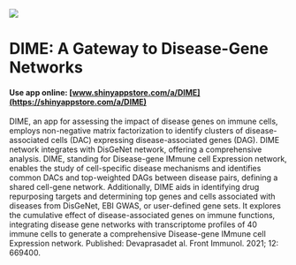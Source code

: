 ![](https://shiny-app-store3.s3.amazonaws.com/approvedapp/s584_T0VeR412rz9IiVCJGcFheGYxByQqpF2FUyUY7IwY_logo_111.jpg)



# DIME: A Gateway to Disease-Gene Networks

#### Use app online: __[www.shinyappstore.com/a/DIME](https://shinyappstore.com/a/DIME)__

DIME, an app for assessing the impact of disease genes on immune cells, employs non-negative matrix factorization to identify clusters of disease-associated cells (DAC) expressing disease-associated genes (DAG). DIME network integrates with DisGeNet network, offering a comprehensive analysis. DIME, standing for Disease-gene IMmune cell Expression network, enables the study of cell-specific disease mechanisms and identifies common DACs and top-weighted DAGs between disease pairs, defining a shared cell-gene network. Additionally, DIME aids in identifying drug repurposing targets and determining top genes and cells associated with diseases from DisGeNet, EBI GWAS, or user-defined gene sets. It explores the cumulative effect of disease-associated genes on immune functions, integrating disease gene networks with transcriptome profiles of 40 immune cells to generate a comprehensive Disease-gene IMmune cell Expression network. Published: Devaprasadet al. Front Immunol. 2021; 12: 669400.
